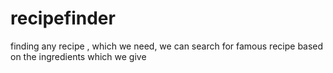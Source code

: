 # recipefinder
finding any recipe , which we need,  we can search for famous recipe based on the ingredients which we give
